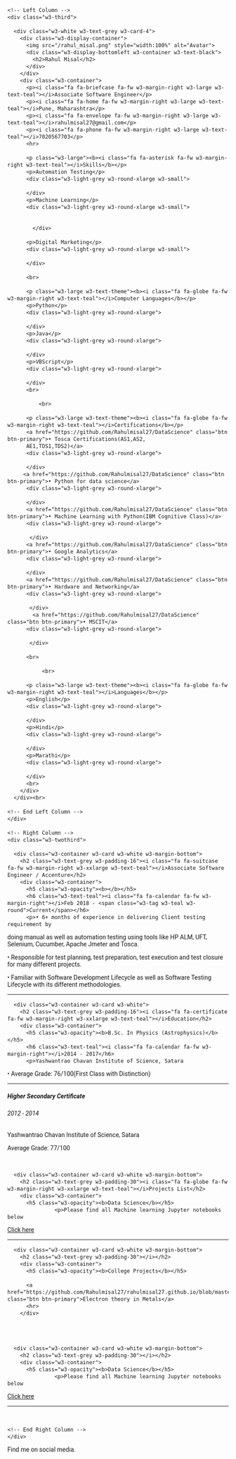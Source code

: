 
<html>
<title>Rahul Resume</title>
<meta charset="UTF-8">
<meta name="viewport" content="width=device-width, initial-scale=1">
<link rel="stylesheet" href="https://www.w3schools.com/w3css/4/w3.css">
<link rel='stylesheet' href='https://fonts.googleapis.com/css?family=Roboto'>
<link rel="stylesheet" href="https://cdnjs.cloudflare.com/ajax/libs/font-awesome/4.7.0/css/font-awesome.min.css">
<style>
html,body,h1,h2,h3,h4,h5,h6 {font-family: "Roboto", sans-serif}
</style>
<body class="w3-light-grey">

<!-- Page Container -->
<div class="w3-content w3-margin-top" style="max-width:1400px;">

  <!-- The Grid -->
  <div class="w3-row-padding">
  
    <!-- Left Column -->
    <div class="w3-third">
    
      <div class="w3-white w3-text-grey w3-card-4">
        <div class="w3-display-container">
          <img src="/rahul_misal.png" style="width:100%" alt="Avatar">
          <div class="w3-display-bottomleft w3-container w3-text-black">
            <h2>Rahul Misal</h2>
          </div>
        </div>
        <div class="w3-container">
          <p><i class="fa fa-briefcase fa-fw w3-margin-right w3-large w3-text-teal"></i>Associate Software Engineer</p>
          <p><i class="fa fa-home fa-fw w3-margin-right w3-large w3-text-teal"></i>Pune, Maharashtra</p>
          <p><i class="fa fa-envelope fa-fw w3-margin-right w3-large w3-text-teal"></i>rahulmisal27@gmail.com</p>
          <p><i class="fa fa-phone fa-fw w3-margin-right w3-large w3-text-teal"></i>7020567703</p>
          <hr>

          <p class="w3-large"><b><i class="fa fa-asterisk fa-fw w3-margin-right w3-text-teal"></i>Skills</b></p>
          <p>Automation Testing</p>
          <div class="w3-light-grey w3-round-xlarge w3-small">
            
          </div>
          <p>Machine Learning</p>
          <div class="w3-light-grey w3-round-xlarge w3-small">
            
              
            </div>
         
          <p>Digital Marketing</p>
          <div class="w3-light-grey w3-round-xlarge w3-small">
          
          </div>
          
          <br>

          <p class="w3-large w3-text-theme"><b><i class="fa fa-globe fa-fw w3-margin-right w3-text-teal"></i>Computer Languages</b></p>
          <p>Python</p>
          <div class="w3-light-grey w3-round-xlarge">
           
          </div>
          <p>Java</p>
          <div class="w3-light-grey w3-round-xlarge">
          
          </div>
          <p>VBScript</p>
          <div class="w3-light-grey w3-round-xlarge">
          
          </div>
          <br>
          
              <br>

          <p class="w3-large w3-text-theme"><b><i class="fa fa-globe fa-fw w3-margin-right w3-text-teal"></i>Certifications</b></p>
          <a href="https://github.com/Rahulmisal27/DataScience" class="btn btn-primary">• Tosca Certifications(AS1,AS2,
          AE1,TDS1,TDS2)</a>
          <div class="w3-light-grey w3-round-xlarge">
           
          </div>
         <a href="https://github.com/Rahulmisal27/DataScience" class="btn btn-primary">• Python for data science</a>
          <div class="w3-light-grey w3-round-xlarge">
          
          </div>
          <a href="https://github.com/Rahulmisal27/DataScience" class="btn btn-primary">• Machine Learning with Python(IBM Cognitive Class)</a>
          <div class="w3-light-grey w3-round-xlarge">
          
           </div>
          <a href="https://github.com/Rahulmisal27/DataScience" class="btn btn-primary">• Google Analytics</a>
          <div class="w3-light-grey w3-round-xlarge">
          
          </div>
          <a href="https://github.com/Rahulmisal27/DataScience" class="btn btn-primary">• Hardware and Networking</a>
          <div class="w3-light-grey w3-round-xlarge">
          
           </div>
            <a href="https://github.com/Rahulmisal27/DataScience" class="btn btn-primary">• MSCIT</a>
          <div class="w3-light-grey w3-round-xlarge">
          
           </div>
          
          <br>
          
               <br>

          <p class="w3-large w3-text-theme"><b><i class="fa fa-globe fa-fw w3-margin-right w3-text-teal"></i>Languages</b></p>
          <p>English</p>
          <div class="w3-light-grey w3-round-xlarge">
           
          </div>
          <p>Hindi</p>
          <div class="w3-light-grey w3-round-xlarge">
          
          </div>
          <p>Marathi</p>
          <div class="w3-light-grey w3-round-xlarge">
          
          </div>
          <br>
        </div>
      </div><br>

    <!-- End Left Column -->
    </div>

    <!-- Right Column -->
    <div class="w3-twothird">
    
      <div class="w3-container w3-card w3-white w3-margin-bottom">
        <h2 class="w3-text-grey w3-padding-16"><i class="fa fa-suitcase fa-fw w3-margin-right w3-xxlarge w3-text-teal"></i>Associate Software Engineer / Accenture</h2>
        <div class="w3-container">
          <h5 class="w3-opacity"><b></b></h5>
          <h6 class="w3-text-teal"><i class="fa fa-calendar fa-fw w3-margin-right"></i>Feb 2018 - <span class="w3-tag w3-teal w3-round">Current</span></h6>
          <p>• 6+ months of experience in delivering Client testing requirement by
doing manual as well as automation testing using tools like HP ALM,
UFT, Selenium, Cucumber, Apache Jmeter and Tosca.</p>

<p>• Responsible for test planning, test preparation, test execution and
test closure for many different projects.</p>

<p>• Familiar with Software Development Lifecycle as well as Software
Testing Lifecycle with its different methodologies.</p>
          <hr>
        </div>
        

      <div class="w3-container w3-card w3-white">
        <h2 class="w3-text-grey w3-padding-16"><i class="fa fa-certificate fa-fw w3-margin-right w3-xxlarge w3-text-teal"></i>Education</h2>
        <div class="w3-container">
          <h5 class="w3-opacity"><b>B.Sc. In Physics (Astrophysics)</b></h5>
          <h6 class="w3-text-teal"><i class="fa fa-calendar fa-fw w3-margin-right"></i>2014 - 2017</h6>
          <p>Yashwantrao Chavan Institute of Science, Satara
</p><p>• Average Grade: 76/100(First Class with Distinction)</p>
          <hr>
        </div>
        <div class="w3-container">
          <h5 class="w3-opacity"><b>Higher Secondary Certificate</b></h5>
          <h6 class="w3-text-teal"><i class="fa fa-calendar fa-fw w3-margin-right"></i>2012 - 2014</h6>
          <p>Yashwantrao Chavan Institute of Science, Satara</p><p>
Average Grade: 77/100</p>
          <br>
        </div>
      </div>
          <div class="w3-one">
    
      <div class="w3-container w3-card w3-white w3-margin-bottom">
        <h2 class="w3-text-grey w3-padding-30"><i class="fa fa-globe fa-fw w3-margin-right w3-xxlarge w3-text-teal"></i>Projects List</h2>
        <div class="w3-container">
          <h5 class="w3-opacity"><b>Data Science</b></h5>
                   <p>Please find all Machine learning Jupyter notebooks below
</p>
          <a href="https://github.com/Rahulmisal27/DataScience" class="btn btn-primary">Click here</a>
          <hr>
        </div>
        

    
      <div class="w3-container w3-card w3-white w3-margin-bottom">
        <h2 class="w3-text-grey w3-padding-30"></i></h2>
        <div class="w3-container">
          <h5 class="w3-opacity"><b>College Projects</b></h5>
     
          <a href="https://github.com/Rahulmisal27/rahulmisal27.github.io/blob/master/Electron%20theorr_1472464672.pdf" class="btn btn-primary">Electron theory in Metals</a>
          <hr>
        </div>
        
        
        
        
      <div class="w3-container w3-card w3-white w3-margin-bottom">
        <h2 class="w3-text-grey w3-padding-30"></i></h2>
        <div class="w3-container">
          <h5 class="w3-opacity"><b>Data Science</b></h5>
                   <p>Please find all Machine learning Jupyter notebooks below
</p>
          <a href="https://github.com/Rahulmisal27/DataScience" class="btn btn-primary">Click here</a>
          <hr>
        </div>
          <br>
        </div>
      </div>

    <!-- End Right Column -->
    </div>
    
  <!-- End Grid -->
  </div>
  
  <!-- End Page Container -->
</div>

<footer class="w3-container w3-teal w3-center w3-margin-top">
  <p>Find me on social media.</p>
  <i class="fa fa-facebook-official w3-hover-opacity"></i>
  <i class="fa fa-instagram w3-hover-opacity"></i>
  <i class="fa fa-snapchat w3-hover-opacity"></i>
  <i class="fa fa-pinterest-p w3-hover-opacity"></i>
  <i class="fa fa-twitter w3-hover-opacity"></i>
  <i class="fa fa-linkedin w3-hover-opacity"></i>

</footer>


</html>
